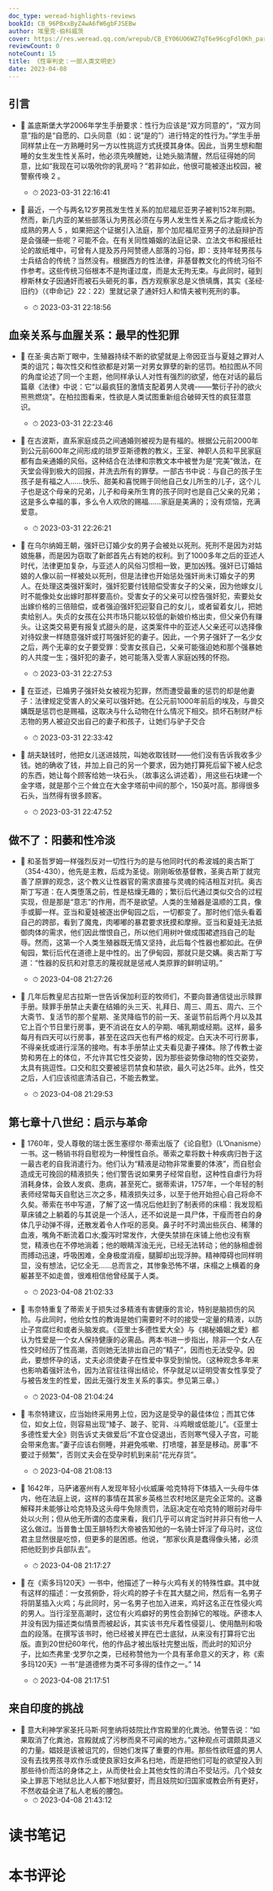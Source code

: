 ```yaml
---
doc_type: weread-highlights-reviews
bookId: CB_96PBxxByZ4wA6fW6gbFJSEBw
author: 埃里克·伯科威茨
cover: https://res.weread.qq.com/wrepub/CB_EY06UO6WZ7qT6e96cgFdl0Kh_parsecover
reviewCount: 0
noteCount: 15
title: 《性审判史：一部人类文明史》
date: 2023-04-08
---
```



## 引言


- 📌 盖底斯堡大学2006年学生手册要求：性行为应该是“双方同意的”，“双方同意”指的是“自愿的、口头同意（如：说“是的”）进行特定的性行为。”学生手册同样禁止在一方熟睡时另一方以性挑逗方式抚摸其身体。因此，当男生想和酣睡的女生发生性关系时，他必须先唤醒她，让她头脑清醒，然后征得她的同意，比如“我现在可以吸吮你的乳房吗？”若非如此，他很可能被逐出校园，被警察传唤 2 。 
    - ⏱ 2023-03-31 22:16:41 

- 📌 最近，一个与两名12岁男孩发生性关系的加尼福尼亚男子被判152年刑期。然而，新几内亚的某些部落认为男孩必须在与男人发生性关系之后才能成长为成熟的男人 5 ，如果把这个证据引入法庭，那个加尼福尼亚男子的法庭辩护否是会强硬一些呢？可能不会。在有关同性婚姻的法庭记录、立法文书和报纸社论的故纸堆中，可曾有人提及苏丹阿赞德人部落的习俗，即：支持年轻男孩与士兵结合的传统？当然没有。根据西方的性法律，非基督教文化的传统习俗不作参考。这些传统习俗根本不是拘谨过度，而是太无拘无束。与此同时，碰到穆斯林女子因通奸而被石头砸死的事，西方观察家总是义愤填膺，其实《圣经·旧约》（《申命记》22：22）里就记录了通奸妇人和情夫被判死刑的事。 
    - ⏱ 2023-03-31 22:18:56 
## 血亲关系与血腥关系：最早的性犯罪


- 📌 在圣·奥古斯丁眼中，生殖器持续不断的欲望就是上帝因亚当与夏娃之罪对人类的诅咒；每次性交和性欲都是对第一对男女罪孽的新的惩罚。柏拉图从不同的角度论述了同一个主题，他同样承认人对性有强烈的欲望，他在对话的最后篇章《法律》中说：它“以最疯狂的激情支配着男人灵魂-——繁衍子孙的欲火熊熊燃烧”。在柏拉图看来，性欲是人类试图重新组合破碎天性的疯狂潜意识。 
    - ⏱ 2023-03-31 22:23:46 

- 📌 在古波斯，直系家庭成员之间通婚则被视为是有福的。根据公元前2000年到公元前600年之间形成的琐罗亚斯德教的教义，王室、神职人员和平民家庭都有血亲通婚的风俗。这种结合在法律和宗教文本中被誉为是“完美”做法，在天堂会得到极大的回报，并洗去所有的罪孽。一部古书中说：与自己的孩子生孩子是有福之人……快乐、甜美和喜悦赐于同他自己女儿所生的儿子，这个儿子也是这个母亲的兄弟，儿子和母亲所生育的孩子同时也是自己父亲的兄弟；这是多么幸福的事，多么令人欢欣的赐福……家庭是美满的；没有烦恼，充满爱意。 
    - ⏱ 2023-03-31 22:26:21 

- 📌 在乌尔纳姆王朝，强奸已订婚少女的男子会被处以死刑。死刑不是因为对姑娘施暴，而是因为窃取了新郎首先占有她的权利。到了1000多年之后的亚述人时代，法律更加复杂，与亚述人的风俗习惯相一致，更加凶残。强奸已订婚姑娘的人像以前一样被处以死刑，但是法律也开始惩处强奸尚未订婚女子的男人。在处理这类强奸案时，强奸犯要付钱赔偿受害女子的父亲，因为他嫁女儿时不能像处女出嫁时那样要高价。受害女子的父亲可以控告强奸犯，索要处女出嫁价格的三倍赔偿，或者强迫强奸犯迎娶自己的女儿，或者留着女儿，把她卖给别人。失贞的女孩在公共市场只能以较低的新娘价格出卖，但父亲仍有赚头。让这类交易更有报复式甜头的是，这类案件中的亚述人父亲还可以选择像对待奴隶一样随意强奸或打骂强奸犯的妻子。因此，一个男子强奸了一名少女之后，两个无辜的女子要受罪：受害女孩自己，父亲可能强迫她和那个强暴她的人共度一生；强奸犯的妻子，她可能落入受害人家庭凶残的怀抱。 
    - ⏱ 2023-03-31 22:27:53 

- 📌 在亚述，已婚男子强奸处女被视为犯罪，然而遭受最重的惩罚的却是他妻子：法律规定受害人的父亲可以强奸她。在公元前1000年前后的埃及，与兽交媾既是惩罚也是赐福，这取决与什么动物在什么情况下相交。损坏石制财产标志物的男人被迫交出自己的妻子和孩子，让她们与驴子交合 
    - ⏱ 2023-03-31 22:33:42 

- 📌 胡夫缺钱时，他把女儿送进妓院，叫她收取钱财——他们没有告诉我收多少钱。她的确收了钱，并加上自己的另一个要求，因为她打算死后留下被人纪念的东西，她让每个顾客给她一块石头，（故事这么讲述着），用这些石块建一个金字塔，就是那个三个耸立在大金字塔前中间的那个，150英吋高。那得很多石头，当然得有很多顾客。 
    - ⏱ 2023-03-31 22:47:52 
## 做不了：阳萎和性冷淡


- 📌 和圣哲罗姆一样强烈反对一切性行为的是与他同时代的希波城的奥古斯丁（354-430），他先是主教，后成为圣徒。刚刚皈依基督教，圣奥古斯丁就完善了原罪的观念，这个教义让性器官的需求直接与灵魂的纯洁相互对抗。奥古斯丁写道：在人类堕落之前，性是枯燥无趣的；繁衍后代通过类似交合的过程实现，但是那是“意志”的作用，而不是欲望。人类的生殖器是温顺的工具，像手或脚一样。亚当和夏娃被逐出伊甸园之后，一切都变了。那时他们低头看着自己的跨部，看到了魔鬼，肉嘟嘟的暴君要求抚摸和摩擦。亚当和夏娃无法抵御肉体的需求，他们因此憎恨自己，所以他们用树叶做成围裙遮挡自己的耻辱。然而，这第一个人类生殖器既无情又坚持，此后每个性器也都如此。在伊甸园，繁衍后代在道德上是中性的。出了伊甸园，那就只是交媾。奥古斯丁写道：“性器的反抗和对意志的蔑视就是惩戒人类原罪的鲜明证明。” 
    - ⏱ 2023-04-08 21:27:26 

- 📌 几年后教皇尼古拉斯一世告诉保加利亚的牧师们，不要向普通信徒出示赎罪手册。赎罪手册禁止夫妻在结婚的头三天、礼拜日、周三、周五、周六、三个大斋节、复活节的那个星期、圣灵降临节的前一天、圣诞节前后两个月以及其它上百个节日里行房事，更不消说在女人的孕期、哺乳期或经期。这样，最多每月有四天可以行房事，甚至在这四天也有严格的规定。白天决不可行房事，不得亲抚或进行淫荡的接吻。有本手册禁止丈夫看见妻子裸体。除了传教士姿势和男在上的体位，不允许其它性交姿势，因为那些姿势像动物的性交姿势，太具有挑逗性。口交和肛交要被惩罚禁食和禁欲，最久可达25年。此外，性交之后，人们应该彻底清洁自己，不能去教堂。 
    - ⏱ 2023-04-08 21:29:53 
## 第七章十八世纪：启示与革命


- 📌 1760年，受人尊敬的瑞士医生塞缪尔·蒂索出版了《论自慰》（L’Onanisme）一书。这一畅销书将自慰视为一种慢性自杀。蒂索之辈将数十种疾病归咎于这一最古老的自我消遣行为。他们认为“精液是动物非常重要的体液”，而自慰会造成无可挽回的精液损失；他们警告说如果男子经常自慰，这种性自虐行为将消耗身体，会致人发疯、患病，甚至死亡。据蒂索讲，1757年，一个年轻的制表师经常每天自慰达三次之多，精液损失过多，以至于他开始担心自己将命不久矣。蒂索在书中写道，了解了这一情况后他赶到了制表师的床榻：我发现稻草床铺之上躺着的与其说是一个活人，还不如说是一具尸体，干瘦而苍白的身体几乎动弹不得，还散发着令人作呕的恶臭。鼻子时不时滴出些灰白、稀薄的血液，嘴角不断流着口水;腹泻时常发作，大便失禁排在床铺上他也没有察觉，精液也在不停地淌着；他的眼睛浑浊无光，已经无法转动；他的脉相虚弱而搏动迅速，呼吸困难，全身极度消瘦，腿脚却出现浮肿。精神障碍也同样明显，没有想法，记忆全无……总而言之，其惨象恐怖不堪，床榻之上横着的身躯甚至不如走兽，很难相信他曾经属于人类。 
    - ⏱ 2023-04-08 21:02:33 

- 📌 韦奈特重复了蒂索关于损失过多精液有害健康的言论，特别是脑损伤的风险。与此同时，他给女性的教诲是她们需要时不时的接受一定量的精液，以防止子宫腐烂和或者头脑发疯。《亚里士多德性爱大全》与《揭秘婚姻之爱》都认为性爱是一个女人保持健康的必需品。两本书进一步指出，除非一个女人在性交时经历了性高潮，否则她无法排出自己的“精子”，因而也无法受孕。因此，要想怀孕的话，丈夫必须使妻子在性爱中享受到愉悦。（这种观念多年来也影响着强奸法令，因为法官往往得出结论，怀孕就足以证明受害女性享受了与被告发生的性爱，因此无强行发生关系的事实。参见第三章。） 
    - ⏱ 2023-04-08 21:04:24 

- 📌 韦奈特建议，应当始终采用男上位，因为这是受孕的最佳体位；而其它体位，如女上位，则容易出现“矮子、跛子、驼背、斗鸡眼或低能儿”。《亚里士多德性爱大全》则告诉丈夫做爱后“不宜仓促退出，否则寒气侵入子宫，可能会带来危害。”妻子应该右侧睡，并避免咳嗽、打喷嚏，甚至是移动。房事“不要过于频繁”，否则丈夫会在受孕时机到来前“花光存货”。 
    - ⏱ 2023-04-08 21:08:13 

- 📌 1642年，马萨诸塞州有人发现年轻小伙威廉·哈克特将下体插入一头母牛体内，他在法庭上说，这样的事情在其家乡英格兰农村地区是完全正常的。这番解释并未能够让哈克特及这头母牛免除责罚，法庭决定在哈克特的眼前对母牛处以火刑；但从他无所谓的态度来看，我们几乎可以肯定当时并非只有他一人这么做过。当普鲁士国王腓特烈大帝被告知他的一名骑士奸淫了母马时，这位君主显然很是吃惊，但更多的是困惑。他说，“那家伙真是蠢得像头猪，必须把他贬到步兵部队去”。 
    - ⏱ 2023-04-08 21:17:27 

- 📌 在《索多玛120天》一书中，他描述了一种与火鸡有关的特殊性癖。其中就有这样的描述：一女孩俯卧，将火鸡的脖子卡在其大腿之间，然后有一名男子将阴茎插入火鸡；与此同时，另一名男子也加入进来，鸡奸这名正在性侵火鸡的男人。当行淫至高潮时，这位有火鸡癖好的男性会割掉它的喉咙。萨德本人并没有因为描述类似情景而被起诉，其实该书充斥着性侵婴儿、使用酷刑和吸血的段落。在撰写该书时，他已经被关押在巴士底狱，从来没有打算将它出版。直到20世纪60年代，他的作品才被出版社完整出版，而此时的知识分子，比如杰弗里·戈罗尔之类，已经称赞他为一个具有革命意义的天才，称《索多玛120天》一书“是道德修为类不可多得的佳作之一。” 14 
    - ⏱ 2023-04-08 21:17:51 
## 来自印度的挑战


- 📌 意大利神学家圣托马斯·阿奎纳将妓院比作宫殿里的化粪池。他警告说：“如果取消了化粪池，宫殿就成了污秽而臭不可闻的地方。”这种观点可谓颇具道义的力量。娼妓是该被诅咒的，但她们发挥了重要的作用。那些性欲旺盛的男人没有去找男孩寻欢作乐或使良家妇女声名扫地，而是把他们可耻的欲望投入到那些待价而沽的身体之上，从而使社会上其他女性的清白不受玷污。几个妓女染上罪恶下地狱总比人人都下地狱要好，而且妓院如归国家或教会所有更好，不然收益全进了私人老板的腰包。 
    - ⏱ 2023-04-08 21:43:12 

# 读书笔记


# 本书评论
